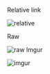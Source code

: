 Relative link

![relative](screenshots/bill_and_neil.jpg)


Raw

![raw](https://github.com/shawntax/sample-image-skills/blob/master/hive-predict-face-recognition/screenshots/bill_and_neil.jpg?raw=true)
Imgur

![imgur](https://i.imgur.com/5CkvL79.jpg)

